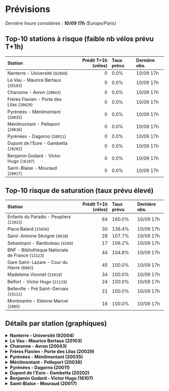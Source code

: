 # Prévisions

*Dernière heure considérée : **10/09 17h** (Europe/Paris)*

## Top-10 stations à risque (faible nb vélos prévu T+1h)

| Station                                    |   Prédit T+1h (vélos) | Taux prévu   | Dernière obs.   |
|:-------------------------------------------|----------------------:|:-------------|:----------------|
| Nanterre - Université (`92004`)            |                     0 | 0.0%         | 10/09 17h       |
| Le Vau - Maurice Bertaux (`20103`)         |                     0 | 0.0%         | 10/09 17h       |
| Charonne - Avron (`20043`)                 |                     0 | 0.0%         | 10/09 17h       |
| Frères Flavien - Porte des Lilas (`20029`) |                     0 | 0.0%         | 10/09 17h       |
| Pyrénées - Ménilmontant (`20035`)          |                     0 | 0.0%         | 10/09 17h       |
| Ménilmontant - Pelleport (`20036`)         |                     0 | 0.0%         | 10/09 17h       |
| Pyrénées - Dagorno (`20011`)               |                     0 | 0.0%         | 10/09 17h       |
| Dupont de l'Eure - Gambetta (`20202`)      |                     0 | 0.0%         | 10/09 17h       |
| Benjamin Godard - Victor Hugo (`16107`)    |                     0 | 0.0%         | 10/09 17h       |
| Saint-Blaise - Mouraud (`20017`)           |                     0 | 0.0%         | 10/09 17h       |

## Top-10 risque de saturation (taux prévu élevé)

| Station                                          |   Prédit T+1h (vélos) | Taux prévu   | Dernière obs.   |
|:-------------------------------------------------|----------------------:|:-------------|:----------------|
| Enfants du Paradis - Peupliers (`21021`)         |                    64 | 160.0%       | 10/09 17h       |
| Place Balard (`15056`)                           |                    30 | 136.4%       | 10/09 17h       |
| Saint-Antoine Sévigné (`4010`)                   |                    28 | 107.7%       | 10/09 17h       |
| Sebastopol - Rambuteau (`4104`)                  |                    17 | 106.2%       | 10/09 17h       |
| BNF - Bibliothèque Nationale de France (`13123`) |                    44 | 104.8%       | 10/09 17h       |
| Gare Saint-Lazare - Cour du Havre (`8002`)       |                    45 | 100.0%       | 10/09 17h       |
| Madeleine Vionnet (`33019`)                      |                    34 | 100.0%       | 10/09 17h       |
| Belfort - Victor Hugo (`21119`)                  |                    24 | 100.0%       | 10/09 17h       |
| Belleville -  Pré Saint-Gervais (`19121`)        |                    21 | 100.0%       | 10/09 17h       |
| Montmartre - Etienne Marcel (`2005`)             |                    16 | 100.0%       | 10/09 17h       |

## Détails par station (graphiques)

<details>
<summary><strong>Nanterre - Université (92004)</strong></summary>

![Nanterre - Université (92004)](assets/figs/obs_pred_92004_T+1h_compact.png)

</details>

<details>
<summary><strong>Le Vau - Maurice Bertaux (20103)</strong></summary>

![Le Vau - Maurice Bertaux (20103)](assets/figs/obs_pred_20103_T+1h_compact.png)

</details>

<details>
<summary><strong>Charonne - Avron (20043)</strong></summary>

![Charonne - Avron (20043)](assets/figs/obs_pred_20043_T+1h_compact.png)

</details>

<details>
<summary><strong>Frères Flavien - Porte des Lilas (20029)</strong></summary>

![Frères Flavien - Porte des Lilas (20029)](assets/figs/obs_pred_20029_T+1h_compact.png)

</details>

<details>
<summary><strong>Pyrénées - Ménilmontant (20035)</strong></summary>

![Pyrénées - Ménilmontant (20035)](assets/figs/obs_pred_20035_T+1h_compact.png)

</details>

<details>
<summary><strong>Ménilmontant - Pelleport (20036)</strong></summary>

![Ménilmontant - Pelleport (20036)](assets/figs/obs_pred_20036_T+1h_compact.png)

</details>

<details>
<summary><strong>Pyrénées - Dagorno (20011)</strong></summary>

![Pyrénées - Dagorno (20011)](assets/figs/obs_pred_20011_T+1h_compact.png)

</details>

<details>
<summary><strong>Dupont de l'Eure - Gambetta (20202)</strong></summary>

![Dupont de l'Eure - Gambetta (20202)](assets/figs/obs_pred_20202_T+1h_compact.png)

</details>

<details>
<summary><strong>Benjamin Godard - Victor Hugo (16107)</strong></summary>

![Benjamin Godard - Victor Hugo (16107)](assets/figs/obs_pred_16107_T+1h_compact.png)

</details>

<details>
<summary><strong>Saint-Blaise - Mouraud (20017)</strong></summary>

![Saint-Blaise - Mouraud (20017)](assets/figs/obs_pred_20017_T+1h_compact.png)

</details>

